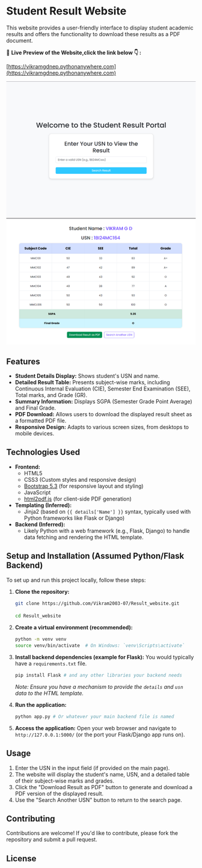 # Student Result Website

This website provides a user-friendly interface to display student academic results and offers the functionality to download these results as a PDF document.

🔗 **Live Preview of the Website,click the link below 👇 :**

[https://vikramgdnep.pythonanywhere.com](https://vikramgdnep.pythonanywhere.com)



![image alt](https://github.com/Vikram2003-07/Result_website/blob/677cba36464c0037507ad8012d2e90a9779a8b83/Screenshot%202025-06-03%20073753.png)
![image alt](https://github.com/Vikram2003-07/Result_website/blob/677cba36464c0037507ad8012d2e90a9779a8b83/Screenshot%202025-06-03%20074542.png)


## Features

* **Student Details Display:** Shows student's USN and name.
* **Detailed Result Table:** Presents subject-wise marks, including Continuous Internal Evaluation (CIE), Semester End Examination (SEE), Total marks, and Grade (GR).
* **Summary Information:** Displays SGPA (Semester Grade Point Average) and Final Grade.
* **PDF Download:** Allows users to download the displayed result sheet as a formatted PDF file.
* **Responsive Design:** Adapts to various screen sizes, from desktops to mobile devices.

## Technologies Used

* **Frontend:**
    * HTML5
    * CSS3 (Custom styles and responsive design)
    * [Bootstrap 5.3](https://getbootstrap.com/docs/5.3/) (for responsive layout and styling)
    * JavaScript
    * [html2pdf.js](https://raw.githack.com/eKoopmans/html2pdf/master/dist/html2pdf.bundle.min.js) (for client-side PDF generation)
* **Templating (Inferred):**
    * Jinja2 (based on `{{ details['Name'] }}` syntax, typically used with Python frameworks like Flask or Django)
* **Backend (Inferred):**
    * Likely Python with a web framework (e.g., Flask, Django) to handle data fetching and rendering the HTML template.

## Setup and Installation (Assumed Python/Flask Backend)

To set up and run this project locally, follow these steps:

1.  **Clone the repository:**
    ```bash
    git clone https://github.com/Vikram2003-07/Result_website.git
    
    cd Result_website
    ```

2.  **Create a virtual environment (recommended):**
    ```bash
    python -m venv venv
    source venv/bin/activate  # On Windows: `venv\Scripts\activate`
    ```

3.  **Install backend dependencies (example for Flask):**
    You would typically have a `requirements.txt` file.
    ```bash
    pip install Flask # and any other libraries your backend needs
    ```
    *Note: Ensure you have a mechanism to provide the `details` and `usn` data to the HTML template.*

4.  **Run the application:**
    ```bash
    python app.py # Or whatever your main backend file is named
    ```

5.  **Access the application:**
    Open your web browser and navigate to `http://127.0.0.1:5000/` (or the port your Flask/Django app runs on).

## Usage

1.  Enter the USN in the input field (if provided on the main page).
2.  The website will display the student's name, USN, and a detailed table of their subject-wise marks and grades.
3.  Click the "Download Result as PDF" button to generate and download a PDF version of the displayed result.
4.  Use the "Search Another USN" button to return to the search page.

## Contributing

Contributions are welcome! If you'd like to contribute, please fork the repository and submit a pull request.

## License

